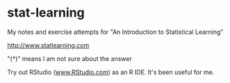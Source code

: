 stat-learning
=============

My notes and exercise attempts for "An Introduction to Statistical Learning"

http://www.statlearning.com

"(*)" means I am not sure about the answer

Try out RStudio (www.RStudio.com) as an R IDE. It's been useful for me.
